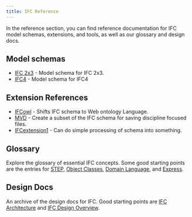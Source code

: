 ```yaml
---
title: IFC Reference
---
```

In the reference section, you can find reference documentation for IFC model schemas, extensions, and tools, as well as our glossary and design docs.

## Model schemas

* [IFC 2x3](/docs/api/) - Model schema for IFC 2x3.
* [IFC4](/docs/api-reference/extensions/v1beta1/operations/) - Model schema for IFC4


## Extension References

* [IFCowl](/docs/user-guide/kubectl-overview/) - Shifts IFC schema to Web ontology Language.
* [MVD](/docs/admin/kube-apiserver/) - Create a subset of the IFC schema for saving discipline focused files.
* [IFCextension1](/docs/admin/kube-proxy/) - Can do simple processing of schema into something.

## Glossary

Explore the glossary of essential IFC concepts. Some good starting points are the entries for [STEP](/docs/user-guide/pods/), [Object Classes](/docs/user-guide/pods/), [Domain Language](/docs/user-guide/services/), and [Express](/docs/user-guide/replication-controller/).

## Design Docs

An archive of the design docs for IFC. Good starting points are [IFC Architecture](https://github.com/kubernetes/kubernetes/blob/release-1.1/docs/design/architecture.md) and [IFC Design Overview](https://github.com/kubernetes/kubernetes/tree/release-1.1/docs/design).
